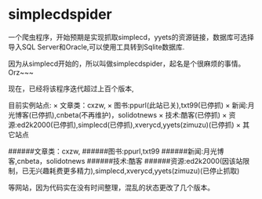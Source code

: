 simplecdspider
============

一个爬虫程序，开始预期是实现抓取simplecd，yyets的资源链接，数据库可选择导入SQL Server和Oracle,可以使用工具转到Sqlite数据库.<br/>

因为从simplecd开始的，所以叫做simplecdspider，起名是个很麻烦的事情。Orz~~~

现在，已经将该程序迭代超过上百个版本,

目前实例站点:
× 文章类：cxzw,
× 图书:ppurl(此站已关),txt99(已停抓)
× 新闻:月光博客(已停抓),cnbeta(不再维护)，solidotnews
× 技术:酷客(已停抓)
× 资源:ed2k2000(已停抓),simplecd(已停抓),xverycd,yyets(zimuzu)(已停抓)
× 其它站点

######文章类：cxzw,
######图书:ppurl,txt99
######新闻:月光博客,cnbeta，solidotnews
######技术:酷客
######资源:ed2k2000(因该站限制，已无兴趣耗费更多精力),simplecd,xverycd,yyets(zimuzu)(已停止抓取)


等网站，因为代码实在没有时间整理，混乱的状态更改了几个版本。

